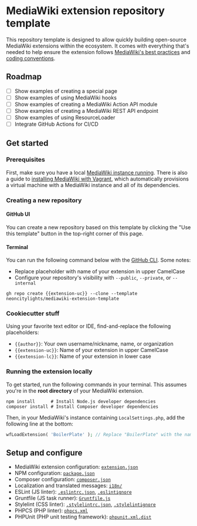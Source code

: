 # MediaWiki extension repository template

This repository template is designed to allow quickly building open-source MediaWiki extensions within the ecosystem. It comes with everything that's needed to help ensure the extension follows [MediaWiki's best practices](https://www.mediawiki.org/wiki/Best_practices_for_extensions) and [coding conventions](https://www.mediawiki.org/wiki/Manual:Coding_conventions).

## Roadmap

- [ ] Show examples of creating a special page
- [ ] Show examples of using MediaWiki hooks
- [ ] Show examples of creating a MediaWiki Action API module
- [ ] Show examples of creating a MediaWiki REST API endpoint
- [ ] Show examples of using ResourceLoader
- [ ] Integrate GitHub Actions for CI/CD

## Get started

### Prerequisites

First, make sure you have a local [MediaWiki instance running](https://www.mediawiki.org/wiki/Manual:Installing_MediaWiki). There is also a guide to [installing MediaWiki with Vagrant](https://www.mediawiki.org/wiki/MediaWiki-Vagrant), which automatically provisions a virtual machine with a MediaWiki instance and all of its dependencies.

### Creating a new repository

#### GitHub UI

You can create a new repository based on this template by clicking the "Use this template" button in the top-right corner of this page.

#### Terminal

You can run the following command below with the [GitHub CLI](https://cli.github.com/). Some notes:

- Replace placeholder with name of your extension in upper CamelCase
- Configure your repository's visibility with `--public`, `--private`, or `--internal`

```shell
gh repo create {{extension-uc}} --clone --template neoncitylights/mediawiki-extension-template
```

### Cookiecutter stuff

Using your favorite text editor or IDE, find-and-replace the following placeholders:

- `{{author}}`: Your own username/nickname, name, or organization
- `{{extension-uc}}`: Name of your extension in upper CamelCase
- `{{extension-lc}}`: Name of your extension in lower case

### Running the extension locally

To get started, run the following commands in your terminal. This assumes you're in the **root directory** of your MediaWiki extension.

```shell
npm install      # Install Node.js developer dependencies
composer install # Install Composer developer dependencies
```

Then, in your MediaWiki's instance containing `LocalSettings.php`, add the following line at the bottom:

```php
wfLoadExtension( 'BoilerPlate' ); // Replace "BoilerPlate" with the name of your extension
```

## Setup and configure

- MediaWiki extension configuration: [`extension.json`](./extension.json)
- NPM configuration: [`package.json`](./package.json)
- Composer configuration: [`composer.json`](./composer.json)
- Localization and translated messages: [`i18n/`](./i18n/)
- ESLint (JS linter): [`.eslintrc.json`](./.eslintrc.json), [`.eslintignore`](./.eslintignore)
- Gruntfile (JS task runner): [`Gruntfile.js`](./Gruntfile.js)
- Stylelint (CSS linter): [`.stylelintrc.json`](./.stylelintrc.json), [`.stylelintignore`](./.stylelintignore)
- PHPCS (PHP linter): [`phpcs.xml`](./phpcs.xml)
- PHPUnit (PHP unit testing framework): [`phpunit.xml.dist`](./phpunit.xml.dist)

